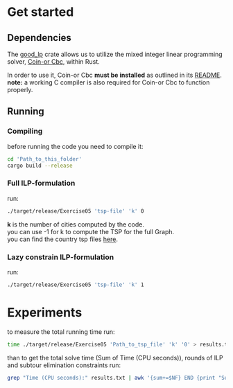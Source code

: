# Get started

## Dependencies

The [good_lp](https://crates.io/crates/good_lp) crate allows us to utilize the mixed integer linear programming solver, [Coin-or Cbc](https://www.coin-or.org/Cbc/), within Rust.

In order to use it, Coin-or Cbc **must be installed** as outlined in its [README](https://github.com/coin-or/Cbc/blob/master/README.md).\
**note:** a working C compiler is also required for Coin-or Cbc to function properly.

## Running 

### Compiling
before running the code you need to compile it:
```bash
cd 'Path_to_this_folder'
cargo build --release
```

### Full ILP-formulation
run:
```bash
./target/release/Exercise05 'tsp-file' 'k' 0
```
**k** is the number of cities computed by the code.\
you can use -1 for k to compute the TSP for the full Graph.\
you can find the country tsp files [here](https://www.math.uwaterloo.ca/tsp/world/countries.html).


### Lazy constrain ILP-formulation
run:
```bash
./target/release/Exercise05 'tsp-file' 'k' 1
```

# Experiments

to measure the total running time run:
```bash
time ./target/release/Exercise05 'Path_to_tsp_file' 'k' '0' > results.txt
```

than to get the total solve time (Sum of Time (CPU seconds)), rounds of ILP and subtour elimination constraints run:

```bash
grep "Time (CPU seconds):" results.txt | awk '{sum+=$NF} END {print "Sum of Time (CPU seconds):", sum}' && tail results.txt -n 10
```